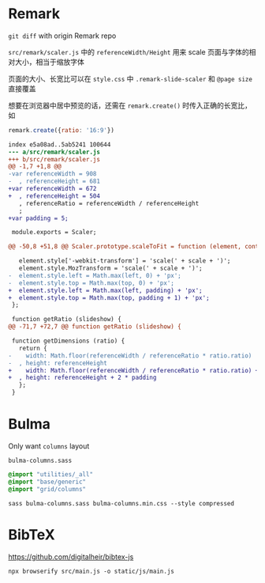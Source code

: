 # Remark

`git diff` with origin Remark repo

`src/remark/scaler.js` 中的 `referenceWidth/Height` 用来 scale 页面与字体的相对大小，相当于缩放字体

页面的大小、长宽比可以在 `style.css` 中 `.remark-slide-scaler` 和 `@page size` 直接覆盖

想要在浏览器中居中预览的话，还需在 `remark.create()` 时传入正确的长宽比，如

```js
remark.create({ratio: '16:9'})
```

```diff
index e5a08ad..5ab5241 100644
--- a/src/remark/scaler.js
+++ b/src/remark/scaler.js
@@ -1,7 +1,8 @@
-var referenceWidth = 908
-  , referenceHeight = 681
+var referenceWidth = 672
+  , referenceHeight = 504
   , referenceRatio = referenceWidth / referenceHeight
   ;
+var padding = 5;

 module.exports = Scaler;

@@ -50,8 +51,8 @@ Scaler.prototype.scaleToFit = function (element, container) {

   element.style['-webkit-transform'] = 'scale(' + scale + ')';
   element.style.MozTransform = 'scale(' + scale + ')';
-  element.style.left = Math.max(left, 0) + 'px';
-  element.style.top = Math.max(top, 0) + 'px';
+  element.style.left = Math.max(left, padding) + 'px';
+  element.style.top = Math.max(top, padding + 1) + 'px';
 };

 function getRatio (slideshow) {
@@ -71,7 +72,7 @@ function getRatio (slideshow) {

 function getDimensions (ratio) {
   return {
-    width: Math.floor(referenceWidth / referenceRatio * ratio.ratio)
-  , height: referenceHeight
+    width: Math.floor(referenceWidth / referenceRatio * ratio.ratio) + 2 * padding
+  , height: referenceHeight + 2 * padding
   };
 }
```

# Bulma

Only want `columns` layout

`bulma-columns.sass`

```sass
@import "utilities/_all"
@import "base/generic"
@import "grid/columns"
```

`sass bulma-columns.sass bulma-columns.min.css --style compressed`

# BibTeX

https://github.com/digitalheir/bibtex-js

`npx browserify src/main.js -o static/js/main.js`
